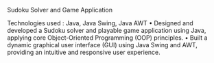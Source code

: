 Sudoku Solver and Game Application

Technologies used : Java, Java Swing, Java AWT
• Designed and developed a Sudoku solver and playable game application using Java, applying core Object-Oriented
Programming (OOP) principles.
• Built a dynamic graphical user interface (GUI) using Java Swing and AWT, providing an intuitive and responsive user
experience.
